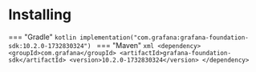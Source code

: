 # Installing

=== "Gradle"
    ```kotlin
    implementation("com.grafana:grafana-foundation-sdk:10.2.0-1732830324")
    ```
=== "Maven"
    ```xml
    <dependency>
        <groupId>com.grafana</groupId>
        <artifactId>grafana-foundation-sdk</artifactId>
        <version>10.2.0-1732830324</version>
    </dependency>
    ```
